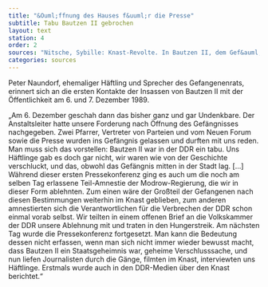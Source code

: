 ```yaml
---
title: "&Ouml;ffnung des Hauses f&uuml;r die Presse"
subtitle: Tabu Bautzen II gebrochen
layout: text
station: 4
order: 2
sources: "Nitsche, Sybille: Knast-Revolte. In Bautzen II, dem Gef&auml;ngnis f&uuml;r politisch Inhaftierte, treten die H&auml;ftlinge in einen Hungerstreik und gr&uuml;nden einen Gefangenenrat, in: Links, Christop/ Nitsche, Sybille/ Taffelt, Antje (Hg.): Das wunderbare Jahr der Anarchie. Von der Kraft des zivilen Ungehorsam 1989/90, Berlin 2009, S. 84-90."
categories: sources
---
```

Peter Naundorf, ehemaliger H&auml;ftling und Sprecher des Gefangenenrats, erinnert sich an die ersten Kontakte der Insassen von Bautzen II mit der &Ouml;ffentlichkeit am 6. und 7. Dezember 1989.
 
&bdquo;Am 6. Dezember geschah dann das bisher ganz und gar Undenkbare. Der Anstaltsleiter hatte unsere Forderung nach &Ouml;ffnung des Gef&auml;ngnisses nachgegeben. Zwei Pfarrer, Vertreter von Parteien und vom Neuen Forum sowie die Presse wurden ins Gef&auml;ngnis gelassen und durften mit uns reden. Man muss sich das vorstellen: Bautzen II war in der DDR ein tabu. Uns H&auml;ftlinge gab es doch gar nicht, wir waren wie von der Geschichte verschluckt, und das, obwohl das Gef&auml;ngnis mitten in der Stadt lag. [&hellip;]
W&auml;hrend dieser ersten Pressekonferenz ging es auch um die noch am selben Tag erlassene Teil-Amnestie der Modrow-Regierung, die wir in dieser Form ablehnten. Zum einen w&auml;re der Gro&szlig;teil der Gefangenen nach diesen Bestimmungen weiterhin im Knast geblieben, zum anderen amnestierten sich die Verantwortlichen f&uuml;r die Verbrechen der DDR schon einmal vorab selbst. Wir teilten in einem offenen Brief an die Volkskammer der DDR unsere Ablehnung mit und traten in den Hungerstreik.
Am n&auml;chsten Tag wurde die Pressekonferenz fortgesetzt. Man kann die Bedeutung dessen nicht erfassen, wenn man sich nicht immer wieder bewusst macht, dass Bautzen II ein Staatsgeheimnis war, geheime Verschlusssache, und nun liefen Journalisten durch die G&auml;nge, filmten im Knast, interviewten uns H&auml;ftlinge. Erstmals wurde auch in den DDR-Medien &uuml;ber den Knast berichtet.&ldquo;